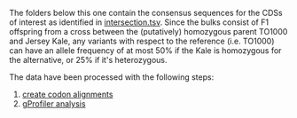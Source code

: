 The folders below this one contain the consensus sequences for the CDSs of interest as identified in 
[intersection.tsv](intersection.tsv). Since the bulks consist of F1 offspring from a cross between the (putatively) 
homozygous parent TO1000 and Jersey Kale, any variants with respect to the reference (i.e. TO1000) can have an allele 
frequency of at most 50% if the Kale is homozygous for the alternative, or 25% if it's heterozygous.

The data have been processed with the following steps:

1. [create codon alignments](README_alignments.md)
2. [gProfiler analysis](https://biit.cs.ut.ee/gplink/l/5AaY0UNkTs)
